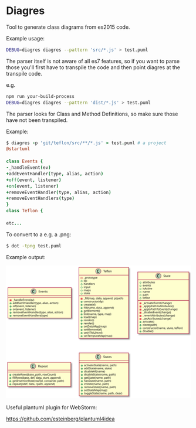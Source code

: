 # Diagres

Tool to generate class diagrams from es2015 code.

Example usage:
```bash
DEBUG=diagres diagres --pattern 'src/*.js' > test.puml
```

The parser itself is not aware of all es7 features, so if you want to parse those you'll first have
to transpile the code and then point diagres at the transpile code.

e.g.
```bash
npm run your-build-process
DEBUG=diagres diagres --pattern 'dist/*.js' > test.puml
```

The parser looks for Class and Method Definitions, so make sure those have not been transpiled.

Example:
```coffeescript
$ diagres -p 'git/teflon/src/**/*.js' > test.puml # a project
@startuml

class Events {
-_handleEvent(ev)
+addEventHandler(type, alias, action)
+off(event, listener)
+on(event, listener)
+removeEventHandler(type, alias, action)
+removeEventHandlers(type)
}
class Teflon {  
  
etc...
```

To convert to a e.g. a .png:
```bash
$ dot -tpng test.puml
```

Example output:

![](./examples/class.svg)

Useful plantuml plugin for WebStorm:

  https://github.com/esteinberg/plantuml4idea
